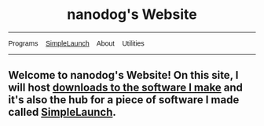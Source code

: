 <h1 style="text-align:center"><span>nanodog&#39;s Website</span></h1>

<hr />
<p><span style="font-family:Lucida Sans Unicode,Lucida Grande,sans-serif">Programs&nbsp;&nbsp;&nbsp; <a href="./simplelaunch">SimpleLaunch</a>&nbsp;&nbsp;&nbsp; About&nbsp;&nbsp;&nbsp; Utilities</span></p>

<hr />
<h2>Welcome to nanodog&#39;s Website! On this site, I will host <a href="./programs">downloads to the software I make</a> and it&#39;s also the hub for a piece of software I made called <a href="./simplelaunch">SimpleLaunch</a>.</h2>
